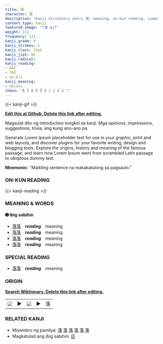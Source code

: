 ```yaml
---
title: 落
character: 落
description: "Kanji dictionary entry 落: meaning, on-kun reading, compounds, origin, related kanji"
content_type: kanji
featured_image: "/落.gif"
weight: 111
frequency: 111
kanji_grade: 9
kanji_strokes: 1
kanji_class: Jōyō
kanji_jlpt: N1
kanji_radical: 
kanji_reading: 
- DAI
- TAI
- oo-kii
kanji_meaning:
- malaki
chōon: "Ā Ī Ū Ē Ō ā ī ū ē ō ’"
---
```

[//]: # (Don't edit the line below. Kanji animated GIF code is automatically generated.)
{{< kanji-gif >}}

[//]: # (Edit below this line.)

**[Edit this at Github. Delete this link after editing.](https://github.com/tim0g/tim/tree/main/content/kanji/落/index.md)**

Magsulat dito ng introduction tungkol sa kanji. Mga opinions, impressions, suggestions, trivia, ang kung ano-ano pa.

Generate Lorem Ipsum placeholder text for use in your graphic, print and web layouts, and discover plugins for your favorite writing, design and blogging tools. Explore the origins, history and meaning of the famous passage, and learn how Lorem Ipsum went from scrambled Latin passage to ubiqitous dummy text.
 
**Mnemonic:** "Maikling sentence na makakatulong sa pagsaulo."

### ON-KUN READING

[//]: # (Don't edit the line below. ON-KUN READING code is automatically generated.)
{{< kanji-reading >}}

### MEANING & WORDS

#### ➊ **Ibig sabihin**
  - [落](../落)[落](../落)　***reading***　meaning
  - [落](../落)[落](../落)　***reading***　meaning
  - [落](../落)[落](../落)　***reading***　meaning
  - [落](../落)[落](../落)　***reading***　meaning

### SPECIAL READING
  - [落](../落)[落](../落)　***reading***　meaning

### ORIGIN

**[Search Wiktionary. Delete this link after editing.](https://wiktionary.org/wiki/落)**
<table class="kanji-table"><tr><td>
<img src="60px-落-bronze.svg.png">
</td><td>▶</td><td>
<img src="60px-落-oracle.svg.png">
</td><td>▶</td>
<td class="kanji-origin">落</td>
</tr></table>

### RELATED KANJI
- Miyembro ng pamilya: [落](../落) [落](../落) [落](../落) [落](../落) [落](../落) [落](../落)
- Magkatulad ang ibig sabihin: [日](../日)
